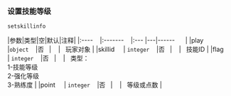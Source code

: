 ### 设置技能等级
`setskillinfo`

|参数|类型|空|默认|注释|
|:----    |:-------    |:--- |---|------      |
|play     |`object`    |否   |    |   玩家对象 |
|skillid     | `integer`    |否   |    |   技能ID |
|flag     | `integer`    |否   |    |   类型：<br />1-技能等级<br />2-强化等级<br />3-熟练度 |
|point     | `integer`    |否   |    |   等级或点数 |

